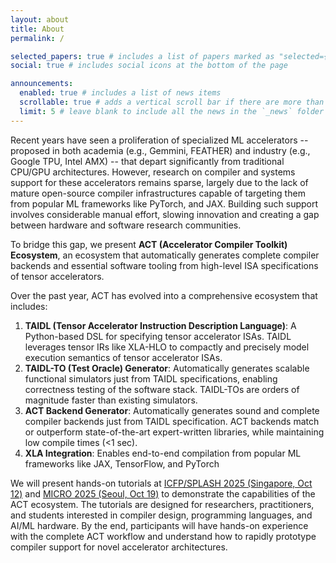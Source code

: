 ```yaml
---
layout: about
title: About
permalink: /

selected_papers: true # includes a list of papers marked as "selected={true}"
social: true # includes social icons at the bottom of the page

announcements:
  enabled: true # includes a list of news items
  scrollable: true # adds a vertical scroll bar if there are more than 3 news items
  limit: 5 # leave blank to include all the news in the `_news` folder
---
```


Recent years have seen a proliferation of specialized ML accelerators -- proposed in both academia (e.g., Gemmini, FEATHER) and industry (e.g., Google TPU, Intel AMX) -- that depart significantly from traditional CPU/GPU architectures.
However, research on compiler and systems support for these accelerators remains sparse, largely due to the lack of mature open-source compiler infrastructures capable of targeting them from popular ML frameworks like PyTorch, and JAX.
Building such support involves considerable manual effort, slowing innovation and creating a gap between hardware and software research communities.

To bridge this gap, we present **ACT (Accelerator Compiler Toolkit) Ecosystem**, an ecosystem that automatically generates complete compiler backends and essential software tooling from high-level ISA specifications of tensor accelerators.

Over the past year, ACT has evolved into a comprehensive ecosystem that includes:

1. **TAIDL (Tensor Accelerator Instruction Description Language)**: A Python-based DSL for specifying tensor accelerator ISAs.
TAIDL leverages tensor IRs like XLA-HLO to compactly and precisely model execution semantics of tensor accelerator ISAs.
2. **TAIDL-TO (Test Oracle) Generator**: Automatically generates scalable functional simulators just from TAIDL specifications, enabling correctness testing of the software stack. TAIDL-TOs are orders of magnitude faster than existing simulators.
3. **ACT Backend Generator**: Automatically generates sound and complete compiler backends just from TAIDL specification. ACT backends match or outperform state-of-the-art expert-written libraries, while maintaining low compile times (\<1 sec).
4. **XLA Integration**: Enables end-to-end compilation from popular ML frameworks like JAX, TensorFlow, and PyTorch

We will present hands-on tutorials at [ICFP/SPLASH 2025 (Singapore, Oct 12)](https://act-compiler.github.io/tutorials/splash2025/) and [MICRO 2025 (Seoul, Oct 19)](https://act-compiler.github.io/tutorials/micro2025/) to demonstrate the capabilities of the ACT ecosystem.
The tutorials are designed for researchers, practitioners, and students interested in compiler design, programming languages, and AI/ML hardware.
By the end, participants will have hands-on experience with the complete ACT workflow and understand how to rapidly prototype compiler support for novel accelerator architectures.

